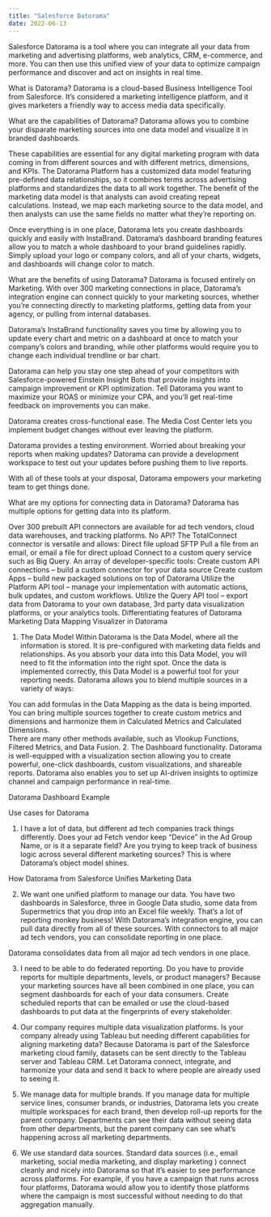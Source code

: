 ```yaml
---
title: "Salesforce Datorama"
date: 2022-06-13
---
```

Salesforce Datorama is a tool where you can integrate all your data from marketing and advertising platforms, web analytics, CRM, e-commerce, and more. You can then use this unified view of your data to optimize campaign performance and discover and act on insights in real time.

What is Datorama?
Datorama is a cloud-based Business Intelligence Tool from Salesforce. It’s considered a marketing intelligence platform, and it gives marketers a friendly way to access media data specifically.

What are the capabilities of Datorama?
Datorama allows you to combine your disparate marketing sources into one data model and visualize it in branded dashboards.

These capabilities are essential for any digital marketing program with data coming in from different sources and with different metrics, dimensions, and KPIs. The Datorama Platform has a customized data model featuring pre-defined data relationships, so it combines terms across advertising platforms and standardizes the data to all work together. The benefit of the marketing data model is that analysts can avoid creating repeat calculations. Instead, we map each marketing source to the data model, and then analysts can use the same fields no matter what they’re reporting on.

Once everything is in one place, Datorama lets you create dashboards quickly and easily with InstaBrand. Datorama’s dashboard branding features allow you to match a whole dashboard to your brand guidelines rapidly. Simply upload your logo or company colors, and all of your charts, widgets, and dashboards will change color to match.

What are the benefits of using Datorama?
Datorama is focused entirely on Marketing. With over 300 marketing connections in place, Datorama’s integration engine can connect quickly to your marketing sources, whether you’re connecting directly to marketing platforms, getting data from your agency, or pulling from internal databases.

Datorama’s InstaBrand functionality saves you time by allowing you to update every chart and metric on a dashboard at once to match your company’s colors and branding, while other platforms would require you to change each individual trendline or bar chart.

Datorama can help you stay one step ahead of your competitors with Salesforce-powered Einstein Insight Bots that provide insights into campaign improvement or KPI optimization. Tell Datorama you want to maximize your ROAS or minimize your CPA, and you’ll get real-time feedback on improvements you can make.

Datorama creates cross-functional ease.  The Media Cost Center lets you implement budget changes without ever leaving the platform.

Datorama provides a testing environment. Worried about breaking your reports when making updates? Datorama can provide a development workspace to test out your updates before pushing them to live reports.

With all of these tools at your disposal, Datorama empowers your marketing team to get things done.

What are my options for connecting data in Datorama?
Datorama has multiple options for getting data into its platform.  

Over 300 prebuilt API connectors are available for ad tech vendors, cloud data warehouses, and tracking platforms.
No API?  The TotalConnect connector is versatile and allows:
Direct file upload
SFTP
Pull a file from an email, or email a file for direct upload
Connect to a custom query service such as Big Query.
An array of developer-specific tools:
Create custom API connections – build a custom connector for your data source
Create custom Apps – build new packaged solutions on top of Datorama
Utilize the Platform API tool – manage your implementation with automatic actions, bulk updates, and custom workflows.
Utilize the Query API tool – export data from Datorama to your own database, 3rd party data visualization platforms, or your analytics tools.
Differentiating features of Datorama
Marketing Data Mapping Visualizer in Datorama

1. The Data Model
Within Datorama is the Data Model, where all the information is stored. It is pre-configured with marketing data fields and relationships.  As you absorb your data into this Data Model, you will need to fit the information into the right spot.  Once the data is implemented correctly, this Data Model is a powerful tool for your reporting needs. Datorama allows you to blend multiple sources in a variety of ways:

You can add formulas in the Data Mapping as the data is being imported.
You can bring multiple sources together to create custom metrics and dimensions and harmonize them in Calculated Metrics and Calculated Dimensions.  
There are many other methods available, such as Vlookup Functions, Filtered Metrics, and Data Fusion.
2. The Dashboard functionality.
Datorama is well-equipped with a visualization section allowing you to create powerful, one-click dashboards, custom visualizations, and shareable reports. Datorama also enables you to set up AI-driven insights to optimize channel and campaign performance in real-time.

Datorama Dashboard Example

Use cases for Datorama​
1. I have a lot of data, but different ad tech companies track things differently.
Does your ad Fetch vendor keep “Device” in the Ad Group Name, or is it a separate field? Are you trying to keep track of business logic across several different marketing sources? This is where Datorama’s object model shines.

How Datorama from Salesforce Unifies Marketing Data

2. We want one unified platform to manage our data.
You have two dashboards in Salesforce, three in Google Data studio, some data from Supermetrics that you drop into an Excel file weekly. That’s a lot of reporting monkey business! With Datorama’s integration engine, you can pull data directly from all of these sources. With connectors to all major ad tech vendors, you can consolidate reporting in one place.

Datorama consolidates data from all major ad tech vendors in one place.

3. I need to be able to do federated reporting.
Do you have to provide reports for multiple departments, levels, or product managers? Because your marketing sources have all been combined in one place, you can segment dashboards for each of your data consumers. Create scheduled reports that can be emailed or use the cloud-based dashboards to put data at the fingerprints of every stakeholder.

4. Our company requires multiple data visualization platforms.
Is your company already using Tableau but needing different capabilities for aligning marketing data? Because Datorama is part of the Salesforce marketing cloud family, datasets can be sent directly to the Tableau server and Tableau CRM. Let Datorama connect, integrate, and harmonize your data and send it back to where people are already used to seeing it.

5. We manage data for multiple brands.
If you manage data for multiple service lines, consumer brands, or industries, Datorama lets you create multiple workspaces for each brand, then develop roll-up reports for the parent company. Departments can see their data without seeing data from other departments, but the parent company can see what’s happening across all marketing departments.

6. We use standard data sources.
Standard data sources (i.e., email marketing, social media marketing, and display marketing ) connect cleanly and nicely into Datorama so that it’s easier to see performance across platforms. For example, if you have a campaign that runs across four platforms, Datorama would allow you to identify those platforms where the campaign is most successful without needing to do that aggregation manually.


